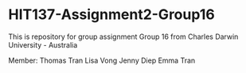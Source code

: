 # HIT137-Assignment2-Group16
This is repository for group assignment Group 16 from Charles Darwin University - Australia

Member:
Thomas Tran
Lisa Vong
Jenny Diep
Emma Tran